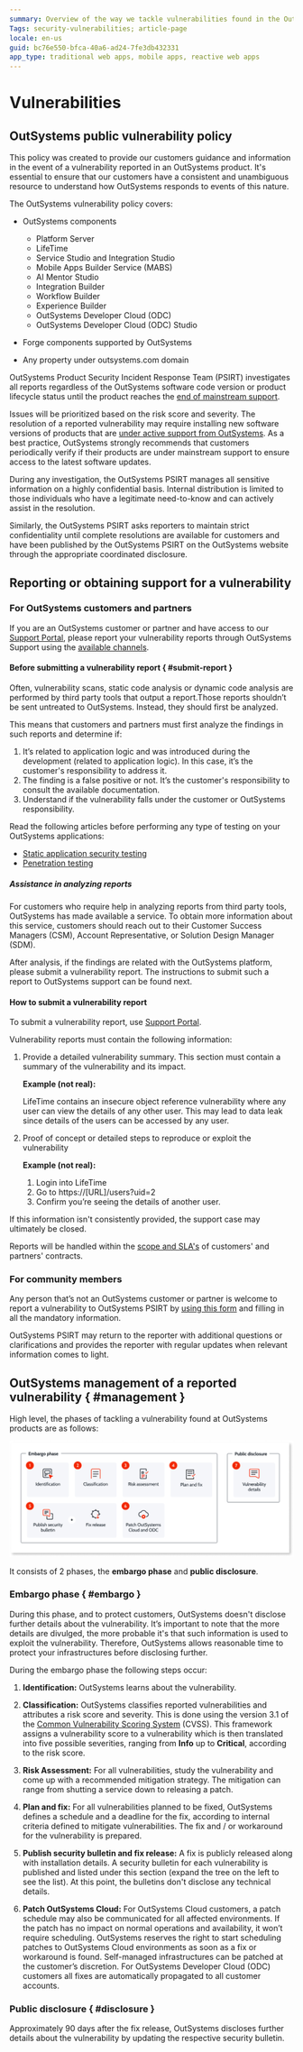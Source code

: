 ```yaml
---
summary: Overview of the way we tackle vulnerabilities found in the OutSystems Platform. 
Tags: security-vulnerabilities; article-page
locale: en-us
guid: bc76e550-bfca-40a6-ad24-7fe3db432331
app_type: traditional web apps, mobile apps, reactive web apps
---
```


# Vulnerabilities

## OutSystems public vulnerability policy

This policy was created to provide our customers guidance and information in the event of a vulnerability reported in an OutSystems product. It's essential to ensure that our customers have a consistent and unambiguous resource to understand how OutSystems responds to events of this nature.

The OutSystems vulnerability policy covers:

* OutSystems components

    * Platform Server
    * LifeTime
    * Service Studio and Integration Studio
    * Mobile Apps Builder Service (MABS)
    * AI Mentor Studio
    * Integration Builder
    * Workflow Builder
    * Experience Builder
    * OutSystems Developer Cloud (ODC)
    * OutSystems Developer Cloud (ODC) Studio

* Forge components supported by OutSystems
* Any property under outsystems.com domain

OutSystems Product Security Incident Response Team (PSIRT) investigates all reports regardless of the OutSystems software code version or product lifecycle status until the product reaches the [end of mainstream support](https://success.outsystems.com/Support/Enterprise_Customers/OutSystems_Support/Support_terms_and_service_level_agreements_(SLA)_of_the_OutSystems_software#End_of_Support_for_Older_Software_Versions).

Issues will be prioritized based on the risk score and severity. The resolution of a reported vulnerability may require installing new software versions of products that are [under active support from OutSystems](https://success.outsystems.com/Support/Enterprise_Customers/OutSystems_Support/Support_terms_and_service_level_agreements_(SLA)_of_the_OutSystems_software/OutSystems_Product_Lifecycle_and_Support_calendar#What_is_the_support_calendar_for_OutSystems_releases.3F). As a best practice, OutSystems strongly recommends that customers periodically verify if their products are under mainstream support to ensure access to the latest software updates.

During any investigation, the OutSystems PSIRT manages all sensitive information on a highly confidential basis. Internal distribution is limited to those individuals who have a legitimate need-to-know and can actively assist in the resolution.

Similarly, the OutSystems PSIRT asks reporters to maintain strict confidentiality until complete resolutions are available for customers and have been published by the OutSystems PSIRT on the OutSystems website through the appropriate coordinated disclosure.

## Reporting or obtaining support for a vulnerability

### For OutSystems customers and partners

If you are an OutSystems customer or partner and have access to our [Support Portal](https://www.outsystems.com/supportportal/), please report your vulnerability reports through OutSystems Support using the [available channels](https://www.outsystems.com/legal/success/contact-outsystems-technical-support/#Contact_Channels).

#### Before submitting a vulnerability report  { #submit-report }

Often, vulnerability scans, static code analysis or dynamic code analysis are performed by third party tools that output a report.Those reports shouldn’t be sent untreated to OutSystems. Instead, they should first be analyzed.

This means that customers and partners must first analyze the findings in such reports and determine if:

1. It’s related to application logic and was introduced during the development (related to application logic). In this case, it’s the customer's responsibility to address it.
1. The finding is a false positive or not. It’s the customer's responsibility to consult the available documentation.
1. Understand if the vulnerability falls under the customer or OutSystems responsibility.

Read the following articles before performing any type of testing on your OutSystems applications:

* [Static application security testing](https://success.outsystems.com/Support/Security/Static_Application_Security_Testing)
* [Penetration testing](https://success.outsystems.com/Support/Security/Penetration_testing)

##### Assistance in analyzing reports

For customers who require help in analyzing reports from third party tools, OutSystems has made available a service.
To obtain more information about this service, customers should reach out to their Customer Success Managers (CSM), Account Representative, or Solution Design Manager (SDM).

After analysis, if the findings are related with the OutSystems platform, please submit a vulnerability report. The instructions to submit such a report to OutSystems support can be found next.

#### How to submit a vulnerability report

To submit a vulnerability report, use [Support Portal](https://www.outsystems.com/supportportal).

Vulnerability reports must contain the following information:

1. Provide a detailed vulnerability summary. This section must contain a summary of the vulnerability and its impact.

    **Example (not real):**

    LifeTime contains an insecure object reference vulnerability where any user can view the details of any other user. This may lead to data leak since details of the users can be accessed by any user.

2. Proof of concept or detailed steps to reproduce or exploit the vulnerability

    **Example (not real):**

    1. Login into LifeTime
    1. Go to https://[URL]/users?uid=2
    1. Confirm you’re seeing the details of another user.

If this information isn't consistently provided, the support case may ultimately be closed.

Reports will be handled within the [scope and SLA's](https://success.outsystems.com/Support/Enterprise_Customers/OutSystems_Support/Support_terms_and_service_level_agreements_(SLA)_of_the_OutSystems_software) of customers' and partners' contracts.

### For community members

Any person that’s not an OutSystems customer or partner is welcome to report a vulnerability to OutSystems PSIRT by [using this form](https://www.outsystems.com/security/report-a-vulnerability) and filling in all the mandatory information.

OutSystems PSIRT may return to the reporter with additional questions or clarifications and provides the reporter with regular updates when relevant information comes to light.

## OutSystems management of a reported vulnerability { #management }

High level, the phases of tackling a vulnerability found at OutSystems products are as follows:

![](images/intro.png?width=900)

It consists of 2 phases, the **embargo phase** and **public disclosure**.

### Embargo phase { #embargo }

During this phase, and to protect customers, OutSystems doesn't disclose further details about the vulnerability. It’s important to note that the more details are divulged, the more probable it's that such information is used to exploit the vulnerability. Therefore, OutSystems allows reasonable time to protect your infrastructures before disclosing further.

During the embargo phase the following steps occur:

1. **Identification:**
OutSystems learns about the vulnerability.
 
1. **Classification:**
OutSystems classifies reported vulnerabilities and attributes a risk score and severity. This is done using the version 3.1 of the [Common Vulnerability Scoring System](https://www.first.org/cvss/) (CVSS). This framework assigns a vulnerability score to a vulnerability which is then translated into five possible severities, ranging from **Info** up to **Critical**, according to the risk score.

1. **Risk Assessment:**
For all vulnerabilities, study the vulnerability and come up with a recommended mitigation strategy. The mitigation can range from shutting a service down to releasing a patch.
  
1. **Plan and fix:**
For all vulnerabilities planned to be fixed, OutSystems defines a schedule and a deadline for the fix, according to internal criteria defined to mitigate vulnerabilities. The fix and / or workaround for the vulnerability is prepared.
 
1. **Publish security bulletin and fix release:**
A fix is publicly released along with installation details. A security bulletin for each vulnerability is published and listed under this section (expand the tree on the left to see the list). At this point, the bulletins don't disclose any technical details.

1. **Patch OutSystems Cloud:**
For OutSystems Cloud customers, a patch schedule may also be communicated for all affected environments. If the patch has no impact on normal operations and availability, it won’t require scheduling. OutSystems reserves the right to start scheduling patches to OutSystems Cloud environments as soon as a fix or workaround is found.
Self-managed infrastructures can be patched at the customer’s discretion.
For OutSystems Developer Cloud (ODC) customers all fixes are automatically propagated to all customer accounts. 

### Public disclosure { #disclosure }

Approximately 90 days after the fix release, OutSystems discloses further details about the vulnerability by updating the respective security bulletin.


